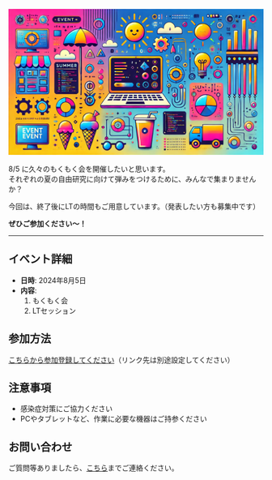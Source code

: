 ![chillSAP LT＆もくもく会 #5](event20240805.jpg)

8/5 に久々のもくもく会を開催したいと思います。  
それぞれの夏の自由研究に向けて弾みをつけるために、みんなで集まりませんか？

今回は、終了後にLTの時間もご用意しています。（発表したい方も募集中です）

**ぜひご参加ください～！**

---

## イベント詳細

- **日時**: 2024年8月5日　
- **内容**: 
  1. もくもく会
  2. LTセッション

## 参加方法

[こちらから参加登録してください](#)（リンク先は別途設定してください）

## 注意事項

- 感染症対策にご協力ください
- PCやタブレットなど、作業に必要な機器はご持参ください

## お問い合わせ

ご質問等ありましたら、[こちら](#)までご連絡ください。
